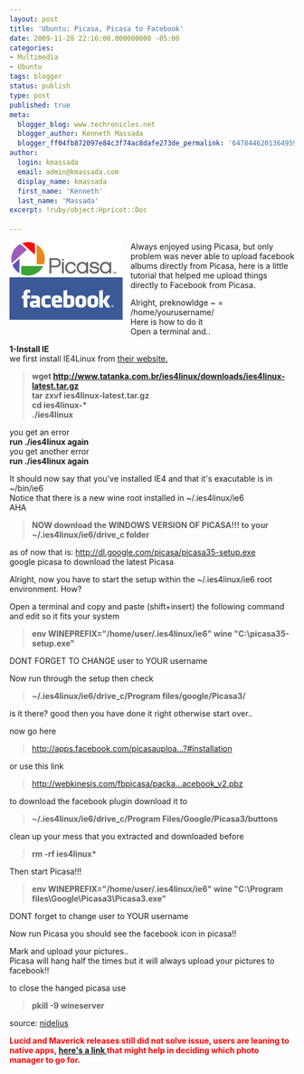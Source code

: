 ```yaml
---
layout: post
title: 'Ubuntu: Picasa, Picasa to Facebook'
date: 2009-11-28 22:16:00.000000000 -05:00
categories:
- Multimedia
- Ubuntu
tags: blogger
status: publish
type: post
published: true
meta:
  blogger_blog: www.techronicles.net
  blogger_author: Kenneth Massada
  blogger_ff04fb872097e84c3f74ac8dafe273de_permalink: '6478446201364959461'
author:
  login: kmassada
  email: admin@kmassada.com
  display_name: kmassada
  first_name: 'Kenneth'
  last_name: 'Massada'
excerpt: !ruby/object:Hpricot::Doc

---
```

<div class="separator" style="clear:both;text-align:center;"><a href="http://techronilces.files.wordpress.com/2009/11/42136-facebook-picasa.gif" style="clear:left;float:left;margin-bottom:1em;margin-right:1em;"><img border="0" height="138" src="/images/wp/42136-facebook-picasa.gif?w=300" width="200" /></a></div>
<p>Always enjoyed using Picasa, but only problem was never able to upload facebook albums directly from Picasa, here is a little tutorial  that helped me upload things directly to Facebook from Picasa.</p>
<p>Alright, preknowldge ~ = /home/yourusername/<br />Here is how to do it<br />Open a terminal and..</p>
<p><strong> 1-Install IE</strong><br />we first install IE4Linux from <a href="http://www.tatanka.com.br/ies4linux/page/Installation">their website.</a><br />
<blockquote><strong>wget </strong><a href="http://www.tatanka.com.br/ies4linux/downloads/ies4linux-latest.tar.gz"><strong>http://www.tatanka.com.br/ies4linux/downloads/ies4linux-latest.tar.gz</strong></a><strong><br />tar zxvf ies4linux-latest.tar.gz<br />cd ies4linux-*<br />./ies4linux</strong></p></blockquote>
<p>you get an error<br /><strong> run ./ies4linux again</strong><br />you get another error<br /><strong> run ./ies4linux again</strong></p>
<p>It should now say that you've installed IE4 and that it's exacutable is in ~/bin/ie6<br />Notice that there is a new wine root installed in ~/.ies4linux/ie6<br />AHA<br />
<blockquote><strong>NOW download the WINDOWS VERSION OF PICASA!!! to your ~/.ies4linux/ie6/drive_c folder</strong></p></blockquote>
<p>as of now that is: <a href="http://dl.google.com/picasa/picasa35-setup.exe">http://dl.google.com/picasa/picasa35-setup.exe</a><br />google picasa to download the latest Picasa</p>
<p>Alright, now you have to start the setup within the ~/.ies4linux/ie6 root environment. How?</p>
<p>Open a terminal and copy and paste (shift+insert) the following command and edit so it fits your system<br />
<blockquote><strong>env WINEPREFIX="/home/user/.ies4linux/ie6" wine "C:\picasa35-setup.exe"</strong></p></blockquote>
<p>DONT FORGET TO CHANGE user to YOUR username</p>
<p>Now run through the setup then check<br />
<blockquote><strong> ~/.ies4linux/ie6/drive_c/Program files/google/Picasa3/</strong></p></blockquote>
<p><strong></strong>is it there? good then you have done it right otherwise start over..</p>
<p>now go here<br />
<blockquote><a href="http://apps.facebook.com/picasauploader/faq.php?#installation">http://apps.facebook.com/picasauploa...?#installation</a></p></blockquote>
<p>or use this link<br />
<blockquote><a href="http://webkinesis.com/fbpicasa/packages/v2/facebook_v2.pbz">http://webkinesis.com/fbpicasa/packa...acebook_v2.pbz</a></p></blockquote>
<p>to download the facebook plugin download it to<br />
<blockquote><strong>~/.ies4linux/ie6/drive_c/Program Files/Google/Picasa3/buttons</strong></p></blockquote>
<p>clean up your mess that you extracted and downloaded before<br />
<blockquote><strong>rm -rf ies4linux*</strong></p></blockquote>
<p>Then start Picasa!!!<br />
<blockquote><strong>env WINEPREFIX="/home/user/.ies4linux/ie6" wine "C:\Program files\Google\Picasa3\Picasa3.exe"</strong></p></blockquote>
<p>DONT forget to change user to YOUR username</p>
<p>Now run Picasa you should see the facebook icon in picasa!!</p>
<p>Mark and upload your pictures..<br />Picasa will hang half the times but it will always upload your pictures to facebook!!</p>
<p>to close the hanged picasa use<br />
<blockquote><strong>pkill -9 wineserver</strong></p></blockquote>
<p>source: <a href="http://ubuntuforums.org/showpost.php?p=7911642&amp;postcount=10">nidelius</a></p>
<p><span style="color:red;"><strong>Lucid and Maverick releases still did not solve issue, users are leaning to native apps, <a href="http://www.techradar.com/news/software/applications/8-of-the-best-photo-managers-for-linux-692441?src=rss&amp;attr=all">here's a link </a> that might help in deciding which photo manager to go for. </strong></span></p>
